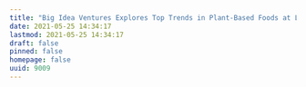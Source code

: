 ```yaml
---
title: "Big Idea Ventures Explores Top Trends in Plant-Based Foods at Latest Grand Hyatt Tasting Showcase"
date: 2021-05-25 14:34:17
lastmod: 2021-05-25 14:34:17
draft: false
pinned: false
homepage: false
uuid: 9009
---
```

